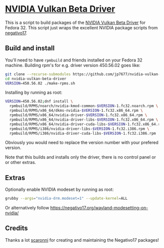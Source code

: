 # [NVIDIA Vulkan Beta Driver](https://github.com/jp7677/nvidia-vulkan-beta-driver)

This is a script to build packages of the [NVIDIA Vulkan Beta Driver](https://developer.nvidia.com/vulkan-driver) for Fedora 32. This script just wraps the excellent NVIDIA package scripts from [negativo17](https://negativo17.org/).

## Build and install

You'll need to have `rpmbuild` and friends installed on your Fedora 32 machine. Building rpm's for e.g. driver version 450.56.02 goes like:

```bash
git clone --recurse-submodules https://github.com/jp7677/nvidia-vulkan-beta-driver
cd nvidia-vulkan-beta-driver
VERSION=450.56.02 ./make-rpms.sh
```

Installing by running as root:

```bash
VERSION=450.56.02;dnf install \
  rpmbuild/RPMS/noarch/nvidia-kmod-common-$VERSION-1.fc32.noarch.rpm \
  rpmbuild/RPMS/x86_64/dkms-nvidia-$VERSION-1.fc32.x86_64.rpm \
  rpmbuild/RPMS/x86_64/nvidia-driver-$VERSION-1.fc32.x86_64.rpm \
  rpmbuild/RPMS/x86_64/nvidia-driver-libs-$VERSION-1.fc32.x86_64.rpm \
  rpmbuild/RPMS/x86_64/nvidia-driver-cuda-libs-$VERSION-1.fc32.x86_64.rpm \
  rpmbuild/RPMS/i386/nvidia-driver-libs-$VERSION-1.fc32.i386.rpm \
  rpmbuild/RPMS/i386/nvidia-driver-cuda-libs-$VERSION-1.fc32.i386.rpm
```

Obviously you would need to replace the version number with your prefered version.

Note that this builds and installs only the driver, there is no control panel or or other extras.

## Extras

Optionally enable NVIDIA modeset by running as root:

```bash
grubby --args="nvidia-drm.modeset=1" --update-kernel=ALL
```
Or alternatively follow https://negativo17.org/wayland-modesetting-on-nvidia/

## Credits

Thanks a lot [scaronni](https://github.com/scaronni) for creating and maintaining the Negativo17 packages!
